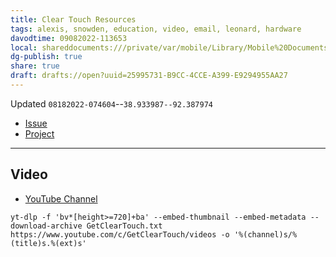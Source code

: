 ```yaml
---
title: Clear Touch Resources
tags: alexis, snowden, education, video, email, leonard, hardware
davodtime: 09082022-113653
local: shareddocuments:///private/var/mobile/Library/Mobile%20Documents/iCloud~md~obsidian/Documents/OBSHIDDIAN/drafts/25995731-B9CC-4CCE-A399-E9294955AA27.md
dg-publish: true
share: true
draft: drafts://open?uuid=25995731-B9CC-4CCE-A399-E9294955AA27
---
```

Updated `08182022-074604`--`38.933987--92.387974`

- [Issue](https://github.com/users/extratone/leonard/issues/)
- [Project](https://github.com/users/extratone/projects/16)

---

## Video

- [YouTube Channel](https://youtube.com/c/GetClearTouch)

```
yt-dlp -f 'bv*[height>=720]+ba' --embed-thumbnail --embed-metadata --download-archive GetClearTouch.txt https://www.youtube.com/c/GetClearTouch/videos -o '%(channel)s/%(title)s.%(ext)s'
```